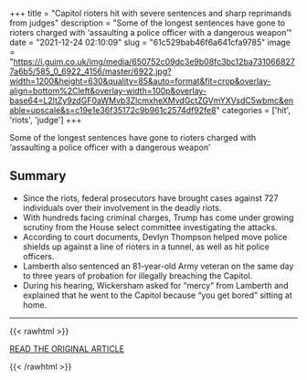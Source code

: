 +++
title = "Capitol rioters hit with severe sentences and sharp reprimands from judges"
description = "Some of the longest sentences have gone to rioters charged with ‘assaulting a police officer with a dangerous weapon’"
date = "2021-12-24 02:10:09"
slug = "61c529bab46f6a641cfa9785"
image = "https://i.guim.co.uk/img/media/650752c09dc3e9b08fc3bc12ba7310668277a6b5/585_0_6922_4156/master/6922.jpg?width=1200&height=630&quality=85&auto=format&fit=crop&overlay-align=bottom%2Cleft&overlay-width=100p&overlay-base64=L2ltZy9zdGF0aWMvb3ZlcmxheXMvdGctZGVmYXVsdC5wbmc&enable=upscale&s=c19e1e36f35172c9b961c2574df92fe8"
categories = ['hit', 'riots', 'judge']
+++

Some of the longest sentences have gone to rioters charged with ‘assaulting a police officer with a dangerous weapon’

## Summary

- Since the riots, federal prosecutors have brought cases against 727 individuals over their involvement in the deadly riots.
- With hundreds facing criminal charges, Trump has come under growing scrutiny from the House select committee investigating the attacks.
- According to court documents, Devlyn Thompson helped move police shields up against a line of rioters in a tunnel, as well as hit police officers.
- Lamberth also sentenced an 81-year-old Army veteran on the same day to three years of probation for illegally breaching the Capitol.
- During his hearing, Wickersham asked for “mercy” from Lamberth and explained that he went to the Capitol because “you get bored” sitting at home.

---

{{< rawhtml >}}
  <p class="article-category">
    <a target="_blank" href="https://www.theguardian.com/us-news/2021/dec/23/capitol-rioters-severe-sentences-reprimands-judges">READ THE ORIGINAL ARTICLE</a>
  </p>
{{< /rawhtml >}}
